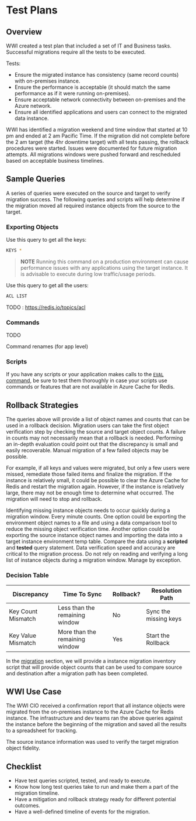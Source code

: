 # Test Plans

## Overview

WWI created a test plan that included a set of IT and Business tasks. Successful migrations require all the tests to be executed.

Tests:

- Ensure the migrated instance has consistency (same record counts) with on-premises instance.
- Ensure the performance is acceptable (it should match the same performance as if it were running on-premises).
- Ensure acceptable network connectivity between on-premises and the Azure network.
- Ensure all identified applications and users can connect to the migrated data instance.

WWI has identified a migration weekend and time window that started at 10 pm and ended at 2 am Pacific Time. If the migration did not complete before the 2 am target (the 4hr downtime target) with all tests passing, the rollback procedures were started. Issues were documented for future migration attempts. All migrations windows were pushed forward and rescheduled based on acceptable business timelines.

## Sample Queries

A series of queries were executed on the source and target to verify migration success. The following queries and scripts will help determine if the migration moved all required instance objects from the source to the target.

### Exporting Objects

Use this query to get all the keys:

```bash
KEYS *
```

> **NOTE** Running this command on a production environment can cause performance issues with any applications using the target instance.  It is advisable to execute during low traffic/usage periods.

Use this query to get all the users:

```bash
ACL LIST
```

TODO : https://redis.io/topics/acl

### Commands

TODO

Command renames (for app level)

### Scripts

If you have any scripts or your application makes calls to the [`EVAL` command](https://redis.io/commands/eval), be sure to test them thoroughly in case your scripts use commands or features that are not available in Azure Cache for Redis.

## Rollback Strategies

The queries above will provide a list of object names and counts that can be used in a rollback decision.  Migration users can take the first object verification step by checking the source and target object counts. A failure in counts may not necessarily mean that a rollback is needed. Performing an in-depth evaluation could point out that the discrepancy is small and easily recoverable.  Manual migration of a few failed objects may be possible.  

For example, if all keys and values were migrated, but only a few users were missed, remediate those failed items and finalize the migration. If the instance is relatively small, it could be possible to clear the Azure Cache for Redis and restart the migration again. However, if the instance is relatively large, there may not be enough time to determine what occurred. The migration will need to stop and rollback.  

Identifying missing instance objects needs to occur quickly during a migration window.  Every minute counts.  One option could be exporting the environment object names to a file and using a data comparison tool to reduce the missing object verification time.  Another option could be exporting the source instance object names and importing the data into a target instance environment temp table.  Compare the data using a **scripted** and **tested** query statement.  Data verification speed and accuracy are critical to the migration process.  Do not rely on reading and verifying a long list of instance objects during a migration window.  Manage by exception.

### Decision Table

| Discrepancy | Time To Sync | Rollback? | Resolution Path |
| --- | --- | --- | --- |
| Key Count Mismatch | Less than the remaining window | No | Sync the missing keys
| Key Value Mismatch | More than the remaining window | Yes | Start the Rollback

In the [migration](./../03_Migration/01_DataMigration.md) section, we will provide a instance migration inventory script that will provide object counts that can be used to compare source and destination after a migration path has been completed.

## WWI Use Case

The WWI CIO received a confirmation report that all instance objects were migrated from the on-premises instance to the Azure Cache for Redis instance.  The infrastructure and dev teams ran the above queries against the instance before the beginning of the migration and saved all the results to a spreadsheet for tracking.

The source instance information was used to verify the target migration object fidelity.

## Checklist

- Have test queries scripted, tested, and ready to execute.
- Know how long test queries take to run and make them a part of the migration timeline.
- Have a mitigation and rollback strategy ready for different potential outcomes.
- Have a well-defined timeline of events for the migration.
